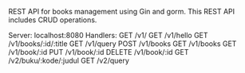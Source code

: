 REST API for books management using Gin and gorm.
This REST API includes CRUD operations.

Server: localhost:8080
Handlers:
GET    /v1/
GET    /v1/hello
GET    /v1/books/:id/:title
GET    /v1/query
POST   /v1/books
GET    /v1/books
GET    /v1/book/:id
PUT    /v1/book/:id
DELETE /v1/book/:id
GET    /v2/buku/:kode/:judul
GET    /v2/query
